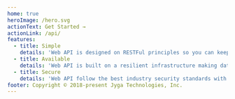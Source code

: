 ```yaml
---
home: true
heroImage: /hero.svg
actionText: Get Started →
actionLink: /api/
features:
  - title: Simple
    details: 'Web API is designed on RESTFul principles so you can keep your favorite language while interacting with us.'
  - title: Available
    details: 'Web API is built on a resilient infrastructure making data always available even if farm site is offline.'
  - title: Secure
    details: 'Web API follow the best industry security standards with HTTPS/TLS, JWT and data encryption-at-rest.'
footer: Copyright © 2018-present Jyga Technologies, Inc.
---
```

